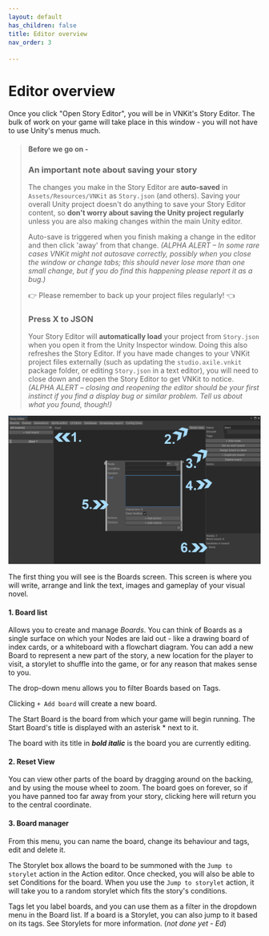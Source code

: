 ```yaml
---
layout: default
has_children: false
title: Editor overview
nav_order: 3

---
```

# Editor overview

Once you click "Open Story Editor", you will be in VNKit's Story Editor. The bulk of work on your game will take place in this window - you will not have to use Unity's menus much.

> #### Before we go on -
>
> ### An important note about saving your story
>
> The changes you make in the Story Editor are **auto-saved** in `Assets/Resources/VNKit` as `Story.json` (and others). Saving your overall Unity project doesn't do anything to save your Story Editor content, so **don't worry about saving the Unity project regularly** unless you are also making changes within the main Unity editor.
>
> Auto-save is triggered when you finish making a change in the editor and then click 'away' from that change. _(ALPHA ALERT – In some rare cases VNKit might not autosave correctly, possibly when you close the window or change tabs; this should never lose more than one small change, but if you do find this happening please report it as a bug.)_
>
> 👉 Please remember to back up your project files regularly! 👈
>
> ### Press X to JSON
>
> Your Story Editor will **automatically load** your project from `Story.json` when you open it from the Unity Inspector window. Doing this also refreshes the Story Editor. If you have made changes to your VNKit project files externally (such as updating the `studio.axile.vnkit` package folder, or editing `Story.json` in a text editor), you will need to close down and reopen the Story Editor to get VNKit to notice. _(ALPHA ALERT_ – _closing and reopening the editor should be your first instinct if you find a display bug or similar problem. Tell us about what you found, though!)_

![](/assets/images/editor-overview.png)

The first thing you will see is the Boards screen. This screen is where you will write, arrange and link the text, images and gameplay of your visual novel.

#### 1. Board list

Allows you to create and manage _Boards_. You can think of Boards as a single surface on which your Nodes are laid out - like a drawing board of index cards, or a whiteboard with a flowchart diagram. You can add a new Board to represent a new part of the story, a new location for the player to visit, a storylet to shuffle into the game, or for any reason that makes sense to you.

The drop-down menu allows you to filter Boards based on Tags.

Clicking `+ Add board` will create a new board.

The Start Board is the board from which your game will begin running. The Start Board's title is displayed with an asterisk * next to it.

The board with its title in **_bold italic_** is the board you are currently editing.

#### 2. Reset View

You can view other parts of the board by dragging around on the backing, and by using the mouse wheel to zoom. The board goes on forever, so if you have panned too far away from your story, clicking here will return you to the central coordinate.

#### 3. Board manager

From this menu, you can name the board, change its behaviour and tags, edit and delete it.

The Storylet box allows the board to be summoned with the `Jump to storylet` action in the Action editor. Once checked, you will also be able to set Conditions for the board. When you use the `Jump to storylet` action, it will take you to a random storylet which fits the story's conditions. 

Tags let you label boards, and you can use them as a filter in the dropdown menu in the Board list. If a board is a Storylet, you can also jump to it based on its tags. See Storylets for more information. (_not done yet - Ed_)